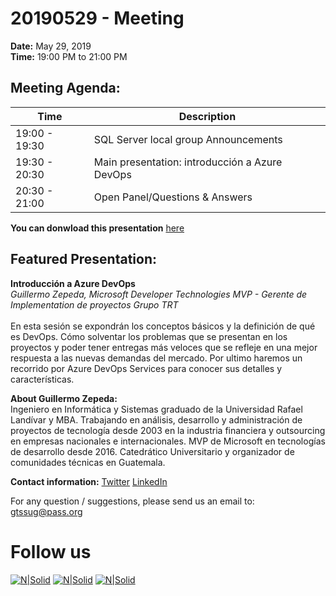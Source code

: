 # 20190529 - Meeting

**Date:** May 29, 2019\
**Time:** 19:00 PM to 21:00 PM 

## Meeting Agenda:
Time | Description
--- | ---
19:00 - 19:30 | SQL Server local group Announcements
19:30 - 20:30 | Main presentation: introducción a Azure DevOps
20:30 - 21:00 | Open Panel/Questions & Answers

**You can donwload this presentation** [here]

## Featured Presentation:
**Introducción a Azure DevOps**\
_Guillermo Zepeda, Microsoft Developer Technologies MVP - Gerente de Implementation de proyectos Grupo TRT_\
\
En esta sesión se expondrán los conceptos básicos y la definición de qué es DevOps. Cómo solventar los problemas que se presentan en los proyectos y poder tener entregas más veloces que se refleje en una mejor respuesta a las nuevas demandas del mercado. Por ultimo haremos un recorrido por Azure DevOps Services para conocer sus detalles y características.

**About Guillermo Zepeda:**\
Ingeniero en Informática y Sistemas graduado de la Universidad Rafael Landívar y MBA. Trabajando en análisis, desarrollo y administración de proyectos de tecnología desde 2003 en la industria financiera y outsourcing en empresas nacionales e internacionales. MVP de Microsoft en tecnologías de desarrollo desde 2016. Catedrático Universitario y organizador de comunidades técnicas en Guatemala.

**Contact information:**
[Twitter]
[LinkedIn]

For any question / suggestions, please send us an email to:
gtssug@pass.org

# Follow us
[![N|Solid](http://dbamastery.com/wp-content/uploads/2018/08/if_browser_1055104.png)](http://gtssug.pass.org/) [![N|Solid](http://dbamastery.com/wp-content/uploads/2018/08/if_twitter_circle_color_107170.png)](https://twitter.com/gtssug) [![N|Solid](http://dbamastery.com/wp-content/uploads/2018/08/if_github_circle_black_107161.png)](https://github.com/GTSSUG)

[Twitter]: <https://twitter.com/gzepeda>
[LinkedIn]: <https://www.linkedin.com/in/guillermozepedaselman>
[here]: <https://git.io/fj0RX>
